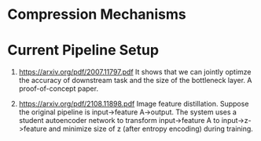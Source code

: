 # Compression Mechanisms

# Current Pipeline Setup
1. https://arxiv.org/pdf/2007.11797.pdf It shows that we can jointly optimze the accuracy of downstream task and the size of the bottleneck layer. A proof-of-concept paper.

2. https://arxiv.org/pdf/2108.11898.pdf Image feature distillation. Suppose the original pipeline is input->feature A->output. The system uses a student autoencoder network to transform input->feature A to input->z->feature and minimize size of z (after entropy encoding) during training. 
